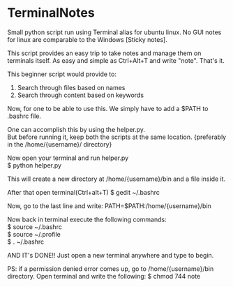  # TerminalNotes
Small python script run using Terminal alias for ubuntu linux.
No GUI notes for linux are comparable to the Windows [Sticky notes].

This script provides an easy trip to take notes and manage them on terminals itself.
As easy and simple as Ctrl+Alt+T and write "note".
That's it.

This beginner script would provide to:
1. Search through files based on names
2. Search through content based on keywords

Now, for one to be able to use this.
We simply have to add a $PATH to .bashrc file.

One can accomplish this by using the helper.py.   
But before running it, keep both the scripts at the same location. {preferably in the /home/{username}/ directory}

Now open your terminal and run helper.py      
$ python helper.py

This will create a new directory at /home/{username}/bin and a file inside it.

After that open terminal(Ctrl+alt+T) 
$ gedit ~/.bashrc

Now, go to the last line and write:
PATH=$PATH:/home/{username}/bin

Now back in terminal execute the following commands:   
  $ source ~/.bashrc   
  $ source ~/.profile   
  $ . ~/.bashrc

AND IT's DONE!!
Just open a new terminal anywhere and type  <note> to begin.

PS: if a permission denied error comes up, go to /home/{username}/bin directory.
Open terminal and write the following:
$ chmod 744 note

